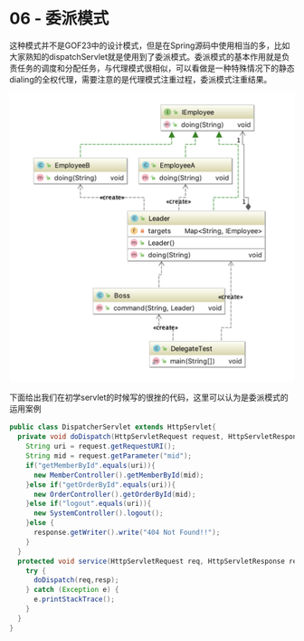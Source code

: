# 06 - 委派模式

这种模式并不是GOF23中的设计模式，但是在Spring源码中使用相当的多，比如大家熟知的dispatchServlet就是使用到了委派模式。委派模式的基本作用就是负责任务的调度和分配任务，与代理模式很相似，可以看做是一种特殊情况下的静态dialing的全权代理，需要注意的是代理模式注重过程，委派模式注重结果。

![委派模式 - demo](./img/delegate-demo.png)

下面给出我们在初学servlet的时候写的很挫的代码，这里可以认为是委派模式的运用案例
```java
public class DispatcherServlet extends HttpServlet{
  private void doDispatch(HttpServletRequest request, HttpServletResponse response) throws Exception {
    String uri = request.getRequestURI();
    String mid = request.getParameter("mid");
    if("getMemberById".equals(uri)){
      new MemberController().getMemberById(mid);
    }else if("getOrderById".equals(uri)){
      new OrderController().getOrderById(mid);
    }else if("logout".equals(uri)){
      new SystemController().logout();
    }else {
      response.getWriter().write("404 Not Found!!");
    } 
  }
  protected void service(HttpServletRequest req, HttpServletResponse resp) throws ServletException, IOException {
    try {
      doDispatch(req,resp);
    } catch (Exception e) { 
      e.printStackTrace();
    } 
  }
}
```
